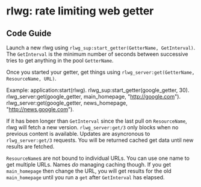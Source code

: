 rlwg: rate limiting web getter
==============================

Code Guide
----------
Launch a new rlwg using `rlwg_sup:start_getter(GetterName, GetInterval)`.
The `GetInterval` is the minimum number of seconds between successive tries
to get anything in the pool `GetterName`.

Once you started your getter, get things using
`rlwg_server:get(GetterName, ResourceName, URL)`.

Example:
        application:start(rlwg).
        rlwg_sup:start_getter(google_getter, 30).
        rlwg_server:get(google_getter, main_homepage, "http://google.com").
        rlwg_server:get(google_getter, news_homepage, "http://news.google.com").

If it has been longer than `GetInterval` since the last pull on `ResourceName`,
rlwg will fetch a new version.  `rlwg_server:get/3` only blocks when no previous
content is available.  Updates are asyncronous to `rlwg_server:get/3` requests. 
You will be returned cached get data until new results are fetched.

`ResourceName`s are not bound to individual URLs.
You can use one name to get multiple URLs.  Names *do*
managing caching though.  If you get `main_homepage` then change the URL, you
will get results for the old `main_homepage` until you run a `get` after
`GetInterval` has elapsed.
